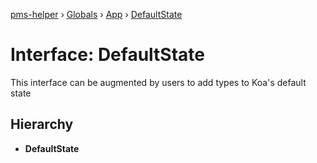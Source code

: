 [pms-helper](../README.md) › [Globals](../globals.md) › [App](../classes/app.md) › [DefaultState](app.defaultstate.md)

# Interface: DefaultState

This interface can be augmented by users to add types to Koa's default state

## Hierarchy

* **DefaultState**
